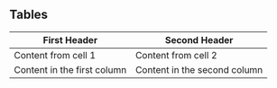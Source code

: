 Tables
---
First Header | Second Header
------------ | -------------
Content from cell 1 | Content from cell 2
Content in the first column | Content in the second column
